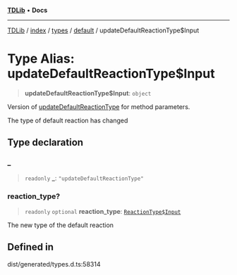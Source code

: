 [**TDLib**](../../../../../../README.md) • **Docs**

***

[TDLib](../../../../../../modules.md) / [index](../../../../../README.md) / [types](../../../README.md) / [default](../README.md) / updateDefaultReactionType$Input

# Type Alias: updateDefaultReactionType$Input

> **updateDefaultReactionType$Input**: `object`

Version of [updateDefaultReactionType](updateDefaultReactionType.md) for method parameters.

The type of default reaction has changed

## Type declaration

### \_

> `readonly` **\_**: `"updateDefaultReactionType"`

### reaction\_type?

> `readonly` `optional` **reaction\_type**: [`ReactionType$Input`](ReactionType$Input.md)

The new type of the default reaction

## Defined in

dist/generated/types.d.ts:58314
